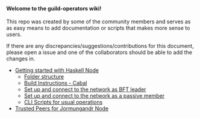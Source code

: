 #### Welcome to the guild-operators wiki!

This repo was created by some of the community members and serves as as easy means to add documentation or scripts that makes more sense to users.

If there are any discrepancies/suggestions/contributions for this document, please open a issue and one of the collaborators should be able to add the changes in.

- [Getting started with Haskell Node](https://github.com/cardano-community/guild-operators/wiki/Getting-started-with-Haskell-Node)
  - [Folder structure](https://github.com/cardano-community/guild-operators/wiki/Getting-started-with-Haskell-Node#folder-structure)
  - [Build Instructions - Cabal](https://github.com/cardano-community/guild-operators/wiki/Build-instructions#using-cabal)
  - [Set up and connect to the network as BFT leader](https://github.com/cardano-community/guild-operators/wiki/Setup-BFT-Member)
  - [Set up and connect to the network as a passive member](https://github.com/cardano-community/guild-operators/wiki/Setup-Passive-Member)
  - [CLI Scripts for usual operations](https://github.com/cardano-community/guild-operators/wiki/cli-scripts)
- [Trusted Peers for Jormungandr Node](https://github.com/cardano-community/guild-operators#trusted-peers)
